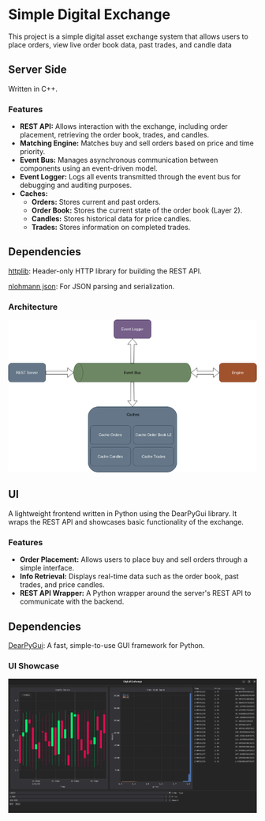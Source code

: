 # Simple Digital Exchange
This project is a simple digital asset exchange system that allows users to place orders, view live order book data, past trades, and candle data

## Server Side
Written in C++.

### Features
- __REST API:__ Allows interaction with the exchange, including order placement, retrieving the order book, trades, and candles.
- __Matching Engine:__ Matches buy and sell orders based on price and time priority.
- __Event Bus:__ Manages asynchronous communication between components using an event-driven model.
- __Event Logger:__ Logs all events transmitted through the event bus for debugging and auditing purposes.
- __Caches:__
  - __Orders:__ Stores current and past orders.
  - __Order Book:__ Stores the current state of the order book (Layer 2).
  - __Candles:__ Stores historical data for price candles.
  - __Trades:__ Stores information on completed trades.

## Dependencies
[httplib](https://github.com/yhirose/cpp-httplib): Header-only HTTP library for building the REST API.

[nlohmann json](https://github.com/nlohmann/json): For JSON parsing and serialization.

### Architecture
![Layered Architecture](architecture/SimpleMatchingEngine.png)

## UI
A lightweight frontend written in Python using the DearPyGui library. It wraps the REST API and showcases basic functionality of the exchange.

### Features
- __Order Placement:__ Allows users to place buy and sell orders through a simple interface.
- __Info Retrieval:__ Displays real-time data such as the order book, past trades, and price candles.
- __REST API Wrapper:__ A Python wrapper around the server's REST API to communicate with the backend.

## Dependencies
[DearPyGui](https://github.com/hoffstadt/DearPyGui): A fast, simple-to-use GUI framework for Python.

### UI Showcase
![ShowcaseUI](ShowcaseUI/UI.PNG)


